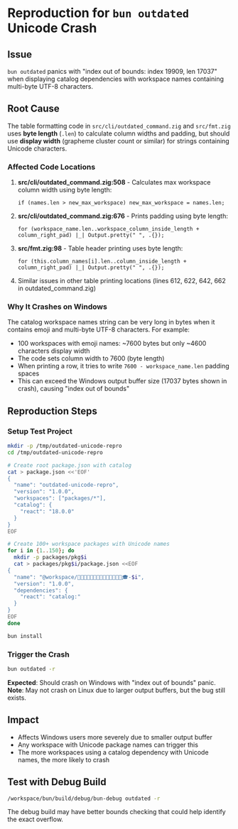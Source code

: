 # Reproduction for `bun outdated` Unicode Crash

## Issue
`bun outdated` panics with "index out of bounds: index 19909, len 17037" when displaying catalog dependencies with workspace names containing multi-byte UTF-8 characters.

## Root Cause
The table formatting code in `src/cli/outdated_command.zig` and `src/fmt.zig` uses **byte length** (`.len`) to calculate column widths and padding, but should use **display width** (grapheme cluster count or similar) for strings containing Unicode characters.

### Affected Code Locations

1. **src/cli/outdated_command.zig:508** - Calculates max workspace column width using byte length:
   ```zig
   if (names.len > new_max_workspace) new_max_workspace = names.len;
   ```

2. **src/cli/outdated_command.zig:676** - Prints padding using byte length:
   ```zig
   for (workspace_name.len..workspace_column_inside_length + column_right_pad) |_| Output.pretty(" ", .{});
   ```

3. **src/fmt.zig:98** - Table header printing uses byte length:
   ```zig
   for (this.column_names[i].len..column_inside_length + column_right_pad) |_| Output.pretty(" ", .{});
   ```

4. Similar issues in other table printing locations (lines 612, 622, 642, 662 in outdated_command.zig)

### Why It Crashes on Windows
The catalog workspace names string can be very long in bytes when it contains emoji and multi-byte UTF-8 characters. For example:
- 100 workspaces with emoji names: ~7600 bytes but only ~4600 characters display width
- The code sets column width to 7600 (byte length)
- When printing a row, it tries to write `7600 - workspace_name.len` padding spaces
- This can exceed the Windows output buffer size (17037 bytes shown in crash), causing "index out of bounds"

## Reproduction Steps

### Setup Test Project
```bash
mkdir -p /tmp/outdated-unicode-repro
cd /tmp/outdated-unicode-repro

# Create root package.json with catalog
cat > package.json <<'EOF'
{
  "name": "outdated-unicode-repro",
  "version": "1.0.0",
  "workspaces": ["packages/*"],
  "catalog": {
    "react": "18.0.0"
  }
}
EOF

# Create 100+ workspace packages with Unicode names
for i in {1..150}; do
  mkdir -p packages/pkg$i
  cat > packages/pkg$i/package.json <<EOF
{
  "name": "@workspace/🎉🎊🎈🎁🎀🎂🎃🎄🎅🎆🎇🎐🎑🎒🎓-$i",
  "version": "1.0.0",
  "dependencies": {
    "react": "catalog:"
  }
}
EOF
done

bun install
```

### Trigger the Crash
```bash
bun outdated -r
```

**Expected**: Should crash on Windows with "index out of bounds" panic.
**Note**: May not crash on Linux due to larger output buffers, but the bug still exists.

## Impact
- Affects Windows users more severely due to smaller output buffer
- Any workspace with Unicode package names can trigger this
- The more workspaces using a catalog dependency with Unicode names, the more likely to crash

## Test with Debug Build
```bash
/workspace/bun/build/debug/bun-debug outdated -r
```

The debug build may have better bounds checking that could help identify the exact overflow.
